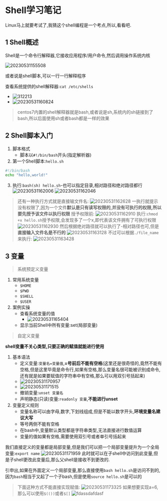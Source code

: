 # Shell学习笔记

Linux马上就要考试了,我猜这个shell编程是一个考点,所以,看看吧.

## 1 Shell概述

Shell是一个命令行解释器,它接收应用程序/用户命令,然后调用操作系统内核

![20230531155508](https://gcore.jsdelivr.net/gh/jimmy66886/picgo_two@main/img/20230531155508.png)

或者说是shell脚本,可以一行一行解释程序

查看系统提供的shell解释器:`cat /etc/shells`
- ![312213](https://gcore.jsdelivr.net/gh/jimmy66886/picgo_two@main/img/312213.png)
- ![20230531160824](https://gcore.jsdelivr.net/gh/jimmy66886/picgo_two@main/img/20230531160824.png)

>centos7内置的shell解释器就是bash,或者说是sh,系统内的sh链接到了bash,所以后面使用sh或者bash都是一样的效果

## 2 Shell脚本入门

1. 脚本格式
    - 脚本以`#!/bin/bash`开头(指定解析器)
2. 第一个Shell脚本:`hello.sh`
```sh
#!/bin/bash
echo "hello,world!"
```
3. 执行:`bash(sh) hello.sh`-也可以指定目录,相对路径和绝对路径都行
![20230531162006](https://gcore.jsdelivr.net/gh/jimmy66886/picgo_two@main/img/20230531162006.png)
![20230531162046](https://gcore.jsdelivr.net/gh/jimmy66886/picgo_two@main/img/20230531162046.png)

>还有一种执行方式就是直接输文件名:
![20230531162628](https://gcore.jsdelivr.net/gh/jimmy66886/picgo_two@main/img/20230531162628.png)
一执行就提示没有权限了,因为一个文件**默认是只有读写权限的,并没有可执行的权限,所以要先授予该文件以执行权限**
授予权限前:
![20230531162910](https://gcore.jsdelivr.net/gh/jimmy66886/picgo_two@main/img/20230531162910.png)
执行:`chmod +x hello.sh`授予权限,会发现多了一个x,即代表该文件拥有了可执行权限
![20230531162930](https://gcore.jsdelivr.net/gh/jimmy66886/picgo_two@main/img/20230531162930.png)
然后根据绝对路径就可以执行了-相对路径也可,但是**直接输入文件名是不行的**
![20230531163128](https://gcore.jsdelivr.net/gh/jimmy66886/picgo_two@main/img/20230531163128.png)
不过可以根据`./file_name`来执行:
![20230531163428](https://gcore.jsdelivr.net/gh/jimmy66886/picgo_two@main/img/20230531163428.png)

## 3 变量

>系统预定义变量

1. 常用系统变量
    - `$HOME`
    - `$PWD`
    - `$SHELL`
    - `$USER`
2. 案例实操
    - 查看系统变量的值
        - ![20230531165404](https://gcore.jsdelivr.net/gh/jimmy66886/picgo_two@main/img/20230531165404.png)
    - 显示当前Shell中所有变量:set(局部变量)

>自定义变量

**shell变量不关心类型,只要正确的赋值就能进行使用**

1. 基本语法
    - 定义变量:`变量名=变量值`,**=号前后不能有空格**(这里还是很奇怪的,竟然不能有空格,但是这里毕竟是命令行,如果有空格,那么变量名很可能被识别成命令,还有就是如果要赋值的字符串中有空格,那么可以用双引号括起来)
    - ![20230531170957](https://gcore.jsdelivr.net/gh/jimmy66886/picgo_two@main/img/20230531170957.png)
    - ![20230531171515](https://gcore.jsdelivr.net/gh/jimmy66886/picgo_two@main/img/20230531171515.png)
    - 撤销变量:`unset 变量名`
    - 声明静态(只读)变量:`readonly 变量`,**不能进行unset**
2. 变量定义规则
    - 变量名称可以由字母,数字,下划线组成,但是不能以数字开头,**环境变量名建议大写**
    - 等号两侧不能有空格
    - 在bash中,变量默认类型都是字符串类型,无法直接进行数值运算
    - 变量的值如果有空格,需要使用双引号或者单引号括起来

我们直接定义的变量都是局部变量,但是我们可以把一个局部变量提升为一个全局变量:`export name`
![20230531171959](https://gcore.jsdelivr.net/gh/jimmy66886/picgo_two@main/img/20230531171959.png)
此时就可以在子shell中访问到此变量,但是子shell更改此变量后,那么父shell是接收不到更改的.

引申出,如果在外面定义一个局部变量,那么直接使用`bash hello.sh`是访问不到的,因为`bash`相当于又起了一个子bash,但是使用`source hello.sh`是可以的

>下面这种方式不能直接实现赋值:
![20230531173325](https://gcore.jsdelivr.net/gh/jimmy66886/picgo_two@main/img/20230531173325.png)
如果想要实现a=6,那么可以使用`$(())`或者`$[]`
![fdassdafdasf](https://gcore.jsdelivr.net/gh/jimmy66886/picgo_two@main/img/fdassdafdasf.png)

